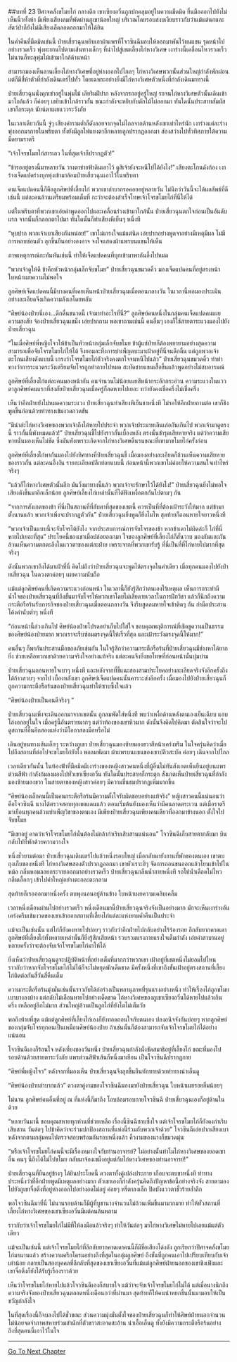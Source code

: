 ##บทที่ 23 ปีศาจคลั่งขโมยไก่
กลางดึก เขาเซียงอวิ๋นถูกปกคลุมอยู่ในความมืดมิด ยื่นมือออกไปยังไม่เห็นนิ้วทั้งห้า มีเพียงเสียงลมที่พัดผ่านภูเขาน้อยใหญ่ บริเวณโดยรอบสงบเงียบราวกับว่าแม้แต่นกและสัตว์ป่าก็ยังไม่มีเสียงเล็ดลอดออกมาให้ได้ยิน

ในค่ำคืนที่มืดมิดเช่นนี้ ป๋ายเสี่ยวฉุนหยิบเอาผ้าแพรที่โจวซินฉีมอบให้ออกมาพันไว้บนแขน รุดหน้าไปอย่างรวดเร็ว พุ่งทะยานไปตามเส้นทางเล็กๆ ที่นำไปสู่เขตเลี้ยงไก่หางวิเศษ เงาร่างนี้เคลื่อนไหวรวดเร็ว ไม่นานก็ทะลุพุ่มไม้เข้ามาใกล้ด้านหน้า

สามารถมองเห็นลานเลี้ยงไก่หางวิเศษที่อยู่ห่างออกไปไกลๆ ไก่หางวิเศษพวกนั้นส่วนใหญ่กำลังพักผ่อน แต่ก็มีสี่ห้าตัวที่กำลังเดินเตร่ไปทั่ว โดยเฉพาะอย่างยิ่งมีไก่หางวิเศษตัวหนึ่งที่กำลังเดินมาทางนี้

ป๋ายเสี่ยวฉุนนั่งคุกเข่าอยู่ในพุ่มไม้ เลียริมฝีปาก หลังจากรออยู่ครู่ใหญ่ รอจนไก่หางวิเศษตัวนั้นเดินเข้ามาใกล้แล้ว ก็ค่อยๆ เขยิบเข้าใกล้ราวกั้น ขณะกำลังจะหยิบกับดักไม้ไผ่ออกมา ทันใดนั้นประสาทสัมผัสเขาก็กระตุก นัยน์ตาเผยแววระวังภัย

ในเวลาเดียวกันนี้ จู่ๆ เสียงคำรามต่ำก็ดังลอยจากจุดไม่ไกลจากด้านหลังเขาเท่าไหร่นัก เงาร่างแต่ละร่างพุ่งออกมาภายในพริบตา ทั้งยังมีลูกไฟแยงตาอีกหลายลูกปรากฏออกมา ส่องสว่างไปทั่วทิศภายใต้ความมืดยามราตรี

“เจ้าโจรขโมยไก่สารเลว ในที่สุดเจ้าก็ปรากฏตัว!”

“ข้ารออยู่ตรงนี้มาหลายวัน วางตาข่ายฟ้าดินเอาไว้ ดูสิเจ้ายังจะหนีไปได้ยังไง!” เสียงตะโกนดังก้อง เงาร่างเจ็ดแปดร่างบุกพุ่งเข้ามาล้อมป๋ายเสี่ยวฉุนเอาไว้ในพริบตา

คนเจ็ดแปดคนนี้ก็คือลูกศิษย์ที่เลี้ยงไก่ พวกเขาลำบากรอคอยอยู่หลายวัน ไม่นึกว่าวันนี้จะได้ผลลัพธ์ที่ดีเช่นนี้ แต่ละคนล้วนเตรียมพร้อมเต็มที่ กะว่าจะต้องสำเร็จโทษเจ้าโจรขโมยไก่ที่นี่ให้ได้

แต่ในพริบตาที่พวกเขาเอ่ยคำพูดออกไปและเคลื่อนร่างเข้ามาใกล้นั้น ป๋ายเสี่ยวฉุนตกใจก่อนเป็นอันดับแรก จากนั้นก็กลอกตาไปมา ทันใดนั้นก็ทำเสียงหึเย็นๆ หนึ่งที

“หุบปาก พวกเจ้าเบาเสียงกันหน่อย!” เขาไม่เกรงใจแม้แต่นิด เอ่ยปากอย่างพูดจาอย่างมีเหตุมีผล ไม่มีการหลบซ่อนตัว ลุกขึ้นยืนอย่างองอาจ จงใจแสดงผ้าแพรบนแขนให้เห็น

ภาพเหตุการณ์กะทันหันเช่นนี้ ทำให้เจ็ดแปดคนที่บุกเข้ามาพากันอึ้งไปหมด

“พวกเจ้าดูให้ดี ข้าคือหัวหน้ากลุ่มเล็กจับขโมย” ป๋ายเสี่ยวฉุนขมวดคิ้ว มองเจ็ดแปดคนที่อยู่ตรงหน้า ใบหน้าเผยความไม่พอใจ

ลูกศิษย์เจ็ดแปดคนนี้มีบางคนที่เคยเห็นหน้าป๋ายเสี่ยวฉุนเมื่อตอนกลางวัน ในเวลานี้พอมองประเมินอย่างละเอียดจึงเกิดความลังเลโดยพลัน

“ศิษย์น้องป๋ายนี่เอง...ดึกดื่นขนาดนี้ เจ้ามาทำอะไรที่นี่?” ลูกศิษย์คนหนึ่งในกลุ่มคนเจ็ดแปดคนเผยความสงสัย จ้องป๋ายเสี่ยวฉุนเขม็ง เอ่ยปากถาม พอเขาถามเช่นนี้ คนอื่นๆ เองก็ใช้สายตาระแวงมองไปยังป๋ายเสี่ยวฉุน

“ในเมื่อศิษย์พี่หญิงโจวให้ข้าเป็นหัวหน้ากลุ่มเล็กจับขโมย ข้าผู้แซ่ป๋ายก็ต้องพยายามอย่างสุดความสามารถเพื่อจับโจรขโมยไก่ให้ได้ จึงยอมละทิ้งการบำเพ็ญตบะมาเฝ้าอยู่ที่นี่จนดึกดื่น แต่ถูกพวกเจ้าตะโกนเสียงดังแบบนี้ เกรงว่าโจรขโมยไก่ตัวจริงคงตกใจจนหนีไปแล้ว” ป๋ายเสี่ยวฉุนขมวดคิ้ว ทำท่าทางว่าการระแวดระวังเตรียมจับโจรถูกทำลายไปหมด สะบัดชายแขนเสื้อขึ้นแล้วพูดอย่างไม่สบอารมณ์

ลูกศิษย์ที่เลี้ยงไก่แต่ละคนมองหน้ากัน คนจำนวนไม่น้อยเผยสีหน้ากระอักกระอ่วน ความระแวงในแววตาลูกศิษย์คนแรกที่สงสัยป๋ายเสี่ยวฉุนเมื่อครู่ก็ลดหายไปเยอะ ทว่ายังคงเชื่อครึ่งไม่เชื่อครึ่ง

เห็นว่าอีกฝ่ายยังไม่หมดความระแวง ป๋ายเสี่ยวฉุนทำเสียงหึเย็นชาหนึ่งที ไม่รอให้อีกฝ่ายถามต่อ เขาก็ชิงพูดขึ้นก่อนด้วยท่าทางเข้มงวดกวดขัน

“มิน่าล่ะไก่หางวิเศษของพวกเจ้าถึงได้หายไปประจำ พวกเจ้าประมาทเลินเล่อกันเกินไป พวกเจ้ามาดูตรงนี้ ราวกั้นนี่พังหมดแล้ว!” ป๋ายเสี่ยวฉุนชี้ไปยังราวกั้นเบื้องหลัง ตรงนั้นชำรุดเสียหายจริง แต่ว่าความเสียหายนั่นมองเห็นไม่ชัด ซึ่งมันพังเพราะเกิดจากไก่หางวิเศษดิ้นรนขณะที่เขามาขโมยไก่ครั้งก่อน

ลูกศิษย์ที่เลี้ยงไก่พากันมองไปยังทิศทางที่ป๋ายเสี่ยวฉุนชี้ เมื่อมองอย่างละเอียดก็ล้วนเห็นความเสียหายของราวกั้น แต่ละคนอึ้งงัน รายละเอียดปลีกย่อยแบบนี้ ก่อนหน้านี้พวกเขาไม่ค่อยให้ความสนใจเท่าไหร่จริงๆ

“แล้วก็ไก่หางวิเศษตัวนั้นอีก มันวิ่งมาทางนี้แล้ว พวกเจ้าจะรักษาไว้ได้ยังไง!” ป๋ายเสี่ยวฉุนยิ่งไม่พอใจ เสียงดังขึ้นมาอีกเล็กน้อย ลูกศิษย์เลี้ยงไก่เหล่านั้นที่ได้ฟังเหงื่อตกกันไปตามๆ กัน

“จากการสังเกตของข้า ที่นี่เป็นสถานที่ที่ลับตาที่สุดของเขตนี้ ควรเป็นที่ที่ต้องเฝ้าระวังให้มาก แต่ข้ามาตั้งนานแล้ว พวกเจ้าเพิ่งจะปรากฏตัวกัน” ป๋ายเสี่ยวฉุนยิ่งพูดก็ยิ่งโมโห สุดท้ายก็ถอนหายใจยาวหนึ่งที

“พวกเจ้าเป็นแบบนี้จะจับโจรได้ยังไง จากประสบการณ์การจับโจรของข้า หากข้าเดาไม่ผิดล่ะก็ ไก่ที่นี่หายไปเยอะที่สุด” ประโยคนี้ของเขาเมื่อปล่อยออกมา ใจของลูกศิษย์ที่เลี้ยงไก่ก็สั่นวาบ มองกันและกัน ล้วนเห็นความตกตะลึงในแววตาของแต่ละฝ่าย เพราะจากที่พวกเขารับรู้ ที่นี่เป็นที่ที่ไก่หายไปมากที่สุดจริงๆ

ดังนั้นพวกเขาถึงได้มาเฝ้าที่นี่ คิดไม่ถึงว่าป๋ายเสี่ยวฉุนจะพูดได้ตรงจุดในคำเดียว เมื่อทุกคนมองไปยังป๋ายเสี่ยวฉุน ในดวงตาค่อยๆ เผยความนับถือ

แม้แต่ลูกศิษย์คนที่เกิดความระแวงก่อนหน้า ในเวลานี้ก็ยังรู้สึกว่าตนเองไร้เหตุผล เห็นการกระทำมีน้ำใจของป๋ายเสี่ยวฉุนที่ถึงขั้นมาจับโจรให้พวกเขาโดยไม่เสียดายเวลาในการฝึกวิชา แล้วก็นึกถึงความกระตือรือร้นรับภารกิจของป๋ายเสี่ยวฉุนเมื่อตอนกลางวัน จึงรีบสูดลมหายใจเข้าติดๆ กัน กำมือประสานโค้งคำนับต่ำๆ หนึ่งที

“ก่อนหน้านี้ล่วงเกินไป ศิษย์น้องป๋ายโปรดอย่าเก็บไปใส่ใจ ขอบคุณพฤติการณ์ที่เชิดชูความเป็นธรรมของศิษย์น้องป๋ายมาก พวกเราจะรีบซ่อมตรงจุดนี้ให้เร็วที่สุด และเฝ้าระวังตรงจุดนี้ให้มาก!”

คนอื่นๆ ก็พากันประสานมือขออภัยเช่นกัน ในใจรู้สึกว่าความกระตือรือร้นที่ป๋ายเสี่ยวฉุนมีช่างหาได้ยากยิ่ง ช่วยเหลือพวกเขาด้วยความจริงใจอย่างแท้จริง แต่ละคนจึงยิ่งขอโทษที่ก่อนหน้านั้นบุ่มบ่าม

ป๋ายเสี่ยวฉุนถอนหายใจเบาๆ หนึ่งที และหลังจากที่ชี้แนะสองสามประโยคอย่างละเอียดจริงจังอีกครั้งถึงได้ก้าวสวบๆ จากไป เบื้องหลังเขา ลูกศิษย์เจ็ดแปดคนนั้นคารวะส่งอีกครั้ง เมื่อมองไปยังป๋ายเสี่ยวฉุนก็ถูกความกระตือรือร้นของป๋ายเสี่ยวฉุนทำให้ซาบซึ้งใจแล้ว

“ศิษย์น้องป๋ายเป็นคนดีจริงๆ ”

ป๋ายเสี่ยวฉุนเพิ่งจะเดินออกมาจากเขตนั้น ถูกลมพัดใส่หนึ่งที พบว่าเหงื่อด้านหลังตนเองเย็นเฉียบ แอบโล่งอกอยู่ในใจ เมื่อครู่นี้อันตรายมากๆ แต่ว่าท้องของเขาหิวมาก ดังนั้นจึงคิดไปคิดมา ตัดสินใจว่าจะไปดูสถานที่อื่นอีกสองแห่งว่ามีโอกาสลงมือหรือไม่

เดินอยู่บนทางเส้นเล็กๆ ระหว่างภูเขา ป๋ายเสี่ยวฉุนมองซ้ายมองขวาสีหน้าเคร่งขรึม ในใจครุ่นคิดว่าเมื่อไปถึงสถานที่ต่อไปจะขโมยไก่ยังไง พอลมพัดมา ผ้าแพรบนแขนของเขาปลิวสะบัด ค่อยๆ เดินจากไปไกล

เวลาเดียวกันนั้น ในท้องฟ้าที่มืดมิดมีเงาร่างของหญิงสาวคนหนึ่งที่ผู้อื่นไม่ทันสังเกตเห็นยืนอยู่บนแพรต่วนสีฟ้า กำลังก้มลงมองไปทั่วเขาเซียงอวิ๋น ทันใดนั้นประสาทก็กระตุก สังเกตเห็นป๋ายเสี่ยวฉุนที่กำลังมองซ้ายมองขวา ในสายตาของหญิงสาวค่อยๆ มีความชื่นชมปรากฏเพิ่มมากขึ้น

“ศิษย์น้องเล็กคนนี้เป็นคนกระตือรือร้นมีความตั้งใจรับผิดชอบอย่างแท้จริง” หญิงสาวคนนี้แน่นอนว่าคือโจวซินฉี นางได้ตรวจสอบทุกเขตแดนแล้ว ตอนเริ่มต้นยังมองเห็นว่ามีคนลาดตระเวน แต่เมื่อราตรีมาเยือนทุกคนล้วนบำเพ็ญวิชาของตนเอง มีเพียงป๋ายเสี่ยวฉุนเพียงคนเดียวที่ออกมาข้างนอก ตั้งใจไปจับขโมย

“มีเขาอยู่ คาดว่าเจ้าโจรขโมยไก่นั่นต้องไม่กล้ากำเริบเสิบสานแน่นอน” โจวซินฉีเก็บสายตากลับมา บินกลับไปที่พักด้วยความวางใจ

หนึ่งชั่วยามต่อมา ป๋ายเสี่ยวฉุนเดินเตร่ไปแล้วหนึ่งรอบใหญ่ เมื่อกลับมายังลานที่พักของตนเอง เขาตบถุงเก็บของหนึ่งที ไก่หางวิเศษสองตัวปรากฏออกมา เขาหัวเราะฮิๆ จัดการถอนขนออกแล้วโยนเข้าไปในหม้อ กลิ่นหอมลอยกระจายออกมาอย่างรวดเร็ว ป๋ายเสี่ยวฉุนกลืนน้ำลายหนึ่งที รอให้น้ำเดือดไม่ไหว กลืนเอื้อกๆ เข้าไปคำใหญ่อย่างตะกละตะกลาม

สุดท้ายก็เรอออกมาหนึ่งครั้ง ตบพุงนอนอยู่ด้านข้าง ใบหน้าเผยความเคลิบเคลิ้ม

เวลาหนึ่งเดือนผ่านไปอย่างรวดเร็ว หนึ่งเดือนมานี้ป๋ายเสี่ยวฉุนจริงจังเป็นอย่างมาก มักจะเห็นเงาร่างอันเคร่งครึมเข้มงวดของเขาเข้าออกสถานที่เลี้ยงไก่แต่ละแห่งยามค่ำคืนเป็นประจำ

แม้จะเป็นเช่นนั้น แต่ไก่ก็ยังคงหายไปบ่อยๆ ราวกับว่าอีกฝ่ายไปกลับอย่างไร้ร่องรอย ลึกลับยากคาดเดา ลูกศิษย์ที่เลี้ยงไก่ทั้งหลายเหล่านั้นก็ยิ่งรู้สึกเสียหน้า รวบรวมแรงกายแรงใจเต็มกำลัง เอ่ยคำสาบานอยู่หลายครั้งว่าจะต้องจับเจ้าโจรขโมยไก่มาให้ได้

ยิ่งเห็นว่าป๋ายเสี่ยวฉุนดูจะปฏิบัติหน้าที่อย่างเต็มที่มากกว่าพวกเขา เฝ้าอยู่ที่เขตหนึ่งไม่ยอมไปไหนราวกับว่าหากจับโจรขโมยไก่ไม่ได้ก็จะไม่หยุดพักเด็ดขาด มีครั้งหนึ่งที่เขาถึงขั้นเฝ้าอยู่ตรงสถานที่เลี้ยงไก่ติดต่อกันสี่วันสี่คืนเต็ม

ความกระตือรือร้นมุ่งมั่นเช่นนั้นราวกับได้ก่อร่างเป็นพลานุภาพที่รุนแรงอย่างหนึ่ง ทำให้เรื่องไก่ถูกขโมยเบาบางลงบ้าง แต่กลับไม่เลือนหายไปอย่างเด็ดขาด ไก่หางวิเศษของภูเขาเซียงอวิ๋นได้หายไปแล้วเกินครึ่ง เหลืออยู่อีกไม่มาก ส่วนใหญ่ล้วนเป็นลูกไก่ที่ยังโตไม่เต็มวัย

พอถึงท้ายที่สุด แม้แต่ลูกศิษย์ที่เลี้ยงไก่เองก็ยังทอดถอนใจกับตนเอง ปลงอนิจจังกันบ่อยๆ หากลูกศิษย์ของกลุ่มจับโจรทุกคนเป็นเหมือนศิษย์น้องป๋าย ถ้าเช่นนั้นก็ต้องสามารถจับเจ้าโจรขโมยไก่ได้อย่างแน่นอน

โจวซินฉีเองก็ร้อนใจ หลังเที่ยงของวันหนึ่ง ป๋ายเสี่ยวฉุนกำลังนั่งขัดสมาธิอยู่ที่เลี้ยงไก่ ขณะที่มองไปรอบด้านด้วยสายตาระวังภัย แพรต่วนสีฟ้าเส้นก็หนึ่งมาเยือน เป็นโจวซินฉีปรากฏกาย

“ศิษย์พี่หญิงโจว”  หลังจากที่มองเห็น ป๋ายเสี่ยวฉุนจึงลุกขึ้นยืนทักทายด้วยท่าทางน่าเอ็นดู

“ศิษย์น้องป๋ายลำบากแล้ว” ดวงตาคู่งามของโจวซินฉีมองมายังป๋ายเสี่ยวฉุน ใบหน้าเผยรอยยิ้มน้อยๆ

ไม่นาน ลูกศิษย์คนอื่นที่อยู่ ณ ที่แห่งนี้ก็มาถึง โอบล้อมรอบกายโจวซินฉี ป๋ายเสี่ยวฉุนเองก็อยู่ด้านในด้วย

“หลายวันมานี้ ขอบคุณสหายทุกท่านที่ช่วยเหลือ เรื่องนี้ซินฉีซาบซึ้งใจ แต่เจ้าโจรขโมยไก่ก็ยังคงกำเริบเสิบสาน วันต่อๆ ไปข้าคิดว่าจะร่วมปกป้องสถานที่แห่งนี้ร่วมกับพวกเจ้าด้วย” โจวซินฉีเอ่ยปากเสียงเบา หลังจากตามกลุ่มคนไปตรวจสอบพร้อมกันรอบหนึ่งแล้ว คิ้วงามของนางก็ขมวดมุ่น

“หรือเจ้าโจรขโมยไก่คนนี้จะมีเรื่องหมางใจกับท่านอาจารย์? ไม่อย่างนั้นทำไมไก่หางวิเศษของยอดเขาอื่น คนๆ นี้ถึงได้ไม่ไปขโมย กลับมาจ้องเขม็งอยู่แต่กับไก่หางวิเศษของท่านอาจารย์!”

ป๋ายเสี่ยวฉุนที่ยืนอยู่ข้างๆ ได้ยินประโยคนี้ ดวงตาทั้งคู่เปล่งประกาย เกือบจะตบขาหนึ่งที ท่าทางประหนึ่งว่าที่อีกฝ่ายพูดมีเหตุผลอย่างมาก ตัวเขาเองก็กำลังครุ่นคิดถึงปัญหาข้อนี้อย่างจริงจัง สายตามองไปยังภูเขาจื่อติ่งที่อยู่ห่างออกไปอย่างอดไม่อยู่ ค่อยๆ หรี่ตาลงเล็ก ปิดบังแววตาชั่วร้ายล้ำลึก

พอโจวซินฉีมาที่นี่ ไม่นานรอบด้านก็มีผู้ที่บูชานางจำนวนไม่ถ้วนเพิ่มขึ้นมามากมาย ทำให้ทั่วสถานที่เลี้ยงไก่หางวิเศษของเขาเซียงอวิ๋นมีแต่คนล้นหลาม

ราวกับว่าเจ้าโจรขโมยไก่ไม่มีที่ให้ลงมือแล้วจริงๆ ทำให้วันต่อๆ มาไก่หางวิเศษไม่หายไปเลยแม้แต่ตัวเดียว

แม้จะเป็นเช่นนี้ แต่เจ้าโจรขโมยไก่ที่ลึกลับยากคาดเดาคนนี้ก็มีชื่อเสียงโด่งดัง ถูกเรียกว่าปีศาจคลั่งขโมยไก่มานานแล้ว สร้างความครึกโครมอย่างถึงที่สุดในกลุ่มลูกศิษย์ ถึงขั้นที่ถูกคนเอาไปเปรียบเทียบกับเจ้าเต่าน้อย กลายเป็นสองบุคคลที่ลึกลับที่สุดของเขาเซียงอวิ๋นที่แม้แต่ลูกศิษย์ฝ่ายนอกของเขาชิงเฟิงและเขาจื่อติ่งก็ยังได้รับรู้เรื่องราวด้วย

เห็นว่าโจรขโมยไก่หายไปแล้วโจวซินฉีเองก็สบายใจ แม้ว่าจะจับเจ้าโจรขโมยไก่ไม่ได้ แต่เมื่อนางนึกถึงความจริงจังของป๋ายเสี่ยวฉุนตลอดหนึ่งเดือนกว่าที่ผ่านมา สุดท้ายก็ให้คนนำหยกชิ้นนั้นมามอบให้เป็นขวัญกำลังใจ

ในที่สุดเรื่องนี้ก็จบลงไปได้ชั่วขณะ ส่วนความมุ่งมั่นตั้งใจของป๋ายเสี่ยวฉุนก็ทำให้ศิษย์ฝ่ายนอกจำนวนไม่น้อยจดจำภาพสหายร่วมสำนักที่ตัวขาวสะอาดสะอ้าน น่าเอื้อเอ็นดู ทั้งยังมีความกระตือรือร้นอย่างถึงที่สุดคนนี้เอาไว้ในใจ

----------



[Go To Next Chapter]( ./24.md)